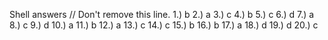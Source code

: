 Shell answers // Don't remove this line.
1.) b
2.) a
3.) c
4.) b
5.) c
6.) d
7.) a
8.) c
9.) d
10.) a
11.) b
12.) a
13.) c
14.) c
15.) b
16.) b
17.) a
18.) d
19.) d
20.) c

